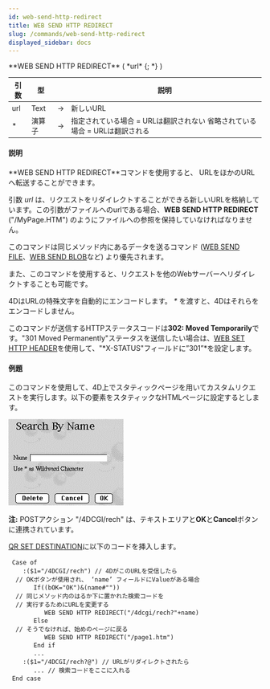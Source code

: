 ```yaml
---
id: web-send-http-redirect
title: WEB SEND HTTP REDIRECT
slug: /commands/web-send-http-redirect
displayed_sidebar: docs
---
```


<!--REF #_command_.WEB SEND HTTP REDIRECT.Syntax-->**WEB SEND HTTP REDIRECT** ( *url* {; *} )<!-- END REF-->
<!--REF #_command_.WEB SEND HTTP REDIRECT.Params-->
| 引数 | 型 |  | 説明 |
| --- | --- | --- | --- |
| url | Text | &rarr; | 新しいURL |
| * | 演算子 | &rarr; | 指定されている場合 = URLは翻訳されない 省略されている場合 = URLは翻訳される |

<!-- END REF-->

#### 説明 

<!--REF #_command_.WEB SEND HTTP REDIRECT.Summary-->**WEB SEND HTTP REDIRECT**コマンドを使用すると、 URLをほかのURLへ転送することができます。<!-- END REF--> 

引数 *url* は、リクエストをリダイレクトすることができる新しいURLを格納しています。この引数がファイルへのurlである場合、**WEB SEND HTTP REDIRECT** ("/MyPage.HTM") のようにファイルへの参照を保持していなければなりません。

このコマンドは同じメソッド内にあるデータを送るコマンド ([WEB SEND FILE](web-send-file.md)、[WEB SEND BLOB](web-send-blob.md)など) より優先されます。

また、このコマンドを使用すると、リクエストを他のWebサーバーへリダイレクトすることも可能です。

4DはURLの特殊文字を自動的にエンコードします。 *\** を渡すと、4Dはそれらをエンコードしません。

このコマンドが送信するHTTPステータスコードは**302: Moved Temporarily**です。"301 Moved Permanently"ステータスを送信したい場合は、[WEB SET HTTP HEADER](web-set-http-header.md)を使用して、"*X-STATUS"フィールドに”301”*を設定します。 

#### 例題 

このコマンドを使用して、4D上でスタティックページを用いてカスタムリクエストを実行します。以下の要素をスタティックなHTMLページに設定するとします。

![](../assets/en/commands/pict38648.ja.png)

**注:** POSTアクション "/4DCGI/rech" は、テキストエリアと**OK**と**Cancel**ボタンに連携されています。

[QR SET DESTINATION](qr-set-destination.md)に以下のコードを挿入します。

```4d
 Case of
    :($1="/4DCGI/rech") // 4DがこのURLを受信したら
  // OKボタンが使用され、 ‘name’ フィールドにValueがある場合
       If((bOK="OK")&(name#""))
  // 同じメソッド内のはるか下に置かれた検索コードを
  // 実行するためにURLを変更する
          WEB SEND HTTP REDIRECT("/4dcgi/rech?"+name)
       Else
  // そうでなければ、始めのページに戻る
          WEB SEND HTTP REDIRECT("/page1.htm")
       End if
       ...
    :($1="/4DCGI/rech?@") // URLがリダイレクトされたら
       ... // 検索コードをここに入れる
 End case
```
